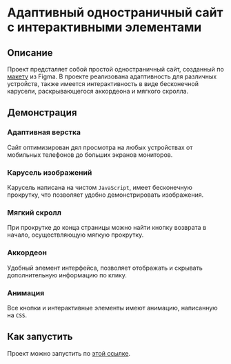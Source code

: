 # Адаптивный одностраничный сайт с интерактивными элементами

## Описание
Проект предсталяет собой простой одностраничный сайт, созданный по [макету][Figma] из Figma. В проекте реализована адаптивность для различных устройств, также имеется интерактивность в виде бесконечной карусели, раскрывающегося аккордеона и мягкого скролла.

## Демонстрация
### Адаптивная верстка
Сайт оптимизирован дял просмотра на любых устройствах от мобильных телефонов до больших экранов мониторов.

### Карусель изображений
Карусель написана на чистом ```JavaScript```, имеет бесконечную прокрутку, что позволяет удобно демонстрировать изображения.

### Мягкий скролл
При прокрутке до конца страницы можно найти кнопку возврата в начало, осуществляющую мягкую прокрутку.

### Аккордеон
Удобный элемент интерфейса, позволяет отображать и скрывать дополнительную информацию по клику.

### Анимация
Все кнопки и интерактивные элементы имеют анимацию, написанную на ```CSS```.

## Как запустить
Проект можно запустить по [этой ссылке](https://apaetus.github.io/Site-layout/ "Страница с лендингом").









[Figma]: https://www.figma.com/design/ku1ojtugBkioYZPoOOJ0AG/VeraVla-edu--Copy-?node-id=177-1685&t=yMT7G66ZjfXZTMDO-0 "Макет сайта на Figma"
